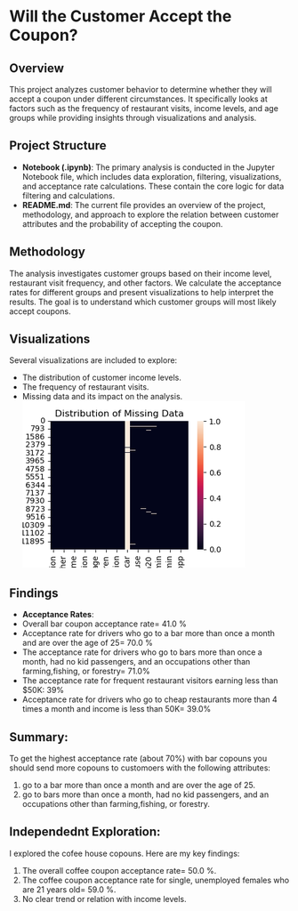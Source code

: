 
# Will the Customer Accept the Coupon?

## Overview
This project analyzes customer behavior to determine whether they will accept a coupon under different circumstances. It specifically looks at factors such as the frequency of restaurant visits, income levels, and age groups while providing insights through visualizations and analysis.

## Project Structure
- **Notebook (.ipynb)**: The primary analysis is conducted in the Jupyter Notebook file, which includes data exploration, filtering, visualizations, and acceptance rate calculations. These contain the core logic for data filtering and calculations.
- **README.md**: The current file provides an overview of the project, methodology, and approach to explore the relation between customer attributes and the probability of accepting the coupon.

## Methodology
The analysis investigates customer groups based on their income level, restaurant visit frequency, and other factors. We calculate the acceptance rates for different groups and present visualizations to help interpret the results. The goal is to understand which customer groups will most likely accept coupons.


## Visualizations
Several visualizations are included to explore:
- The distribution of customer income levels.
- The frequency of restaurant visits.
- Missing data and its impact on the analysis.
![Image](https://github.com/Nothgisrandom/AIML/blob/main/MissingData.png)

## Findings
- **Acceptance Rates**: 
- Overall bar coupon acceptance rate= 41.0 %
- Acceptance rate for drivers who go to a bar more than once a month and are over the age of 25= 70.0 %
- The acceptance rate for drivers who go to bars more than once a month, had no kid passengers, and an occupations other than farming,fishing, or forestry= 71.0%
- The acceptance rate for frequent restaurant visitors earning less than $50K: 39%
- Acceptance rate for drivers who go to cheap restaurants more than 4 times a month and income is less than 50K= 39.0%

## Summary:
To get the highest acceptance rate (about 70%) with bar copouns you should send more copouns to customoers with the following attributes:
1. go to a bar more than once a month and are over the age of 25.
2. go to bars more than once a month, had no kid passengers, and an occupations other than farming,fishing, or forestry.

## Independednt Exploration:
I explored the cofee house copouns. Here are my key findings:
1.   The overall coffee coupon acceptance rate= 50.0 %.
2.   The coffee coupon acceptance rate for single, unemployed females who are 21 years old= 59.0 %.
3.   No clear trend or relation with income levels.

   
